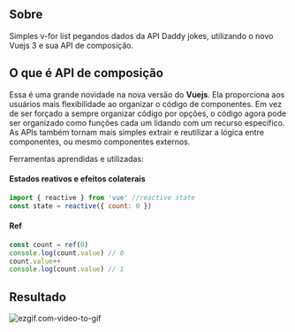 ## Sobre

Simples v-for list pegandos dados da API Daddy jokes, utilizando o novo Vuejs 3 e sua API de composição.

## O que é API de composição

Essa é uma grande novidade na nova versão do **Vuejs**. Ela proporciona aos usuários mais flexibilidade ao organizar o código de componentes. Em vez de ser forçado a sempre organizar código por opções, o código agora pode ser organizado como funções cada um lidando com um recurso específico. As APIs também tornam mais simples extrair e reutilizar a lógica entre componentes, ou mesmo componentes externos.


Ferramentas aprendidas e utilizadas:

#### Estados reativos e efeitos colaterais

```javascript
import { reactive } from 'vue' //reactive state 
const state = reactive({ count: 0 })
```

#### Ref

```javascript
const count = ref(0) 
console.log(count.value) // 0 
count.value++ 
console.log(count.value) // 1
```

## Resultado

![ezgif.com-video-to-gif](ezgif.com-video-to-gif.gif)
